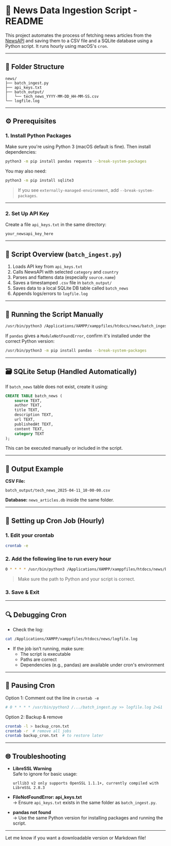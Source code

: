 # 📰 News Data Ingestion Script - README

This project automates the process of fetching news articles from the [NewsAPI](https://newsapi.org/) and saving them to a CSV file and a SQLite database using a Python script. It runs hourly using macOS's `cron`.

---

## 📁 Folder Structure

```
news/
├── batch_ingest.py
├── api_keys.txt
├── batch_output/
│   └── tech_news_YYYY-MM-DD_HH-MM-SS.csv
└── logfile.log
```

---

## ⚙️ Prerequisites

### 1. Install Python Packages

Make sure you're using Python 3 (macOS default is fine). Then install dependencies:

```bash
python3 -m pip install pandas requests --break-system-packages
```

You may also need:
```bash
python3 -m pip install sqlite3
```

> If you see `externally-managed-environment`, add `--break-system-packages`.

---

### 2. Set Up API Key

Create a file `api_keys.txt` in the same directory:

```
your_newsapi_key_here
```

---

## 🧐 Script Overview (`batch_ingest.py`)

1. Loads API key from `api_keys.txt`
2. Calls NewsAPI with selected `category` and `country`
3. Parses and flattens data (especially `source.name`)
4. Saves a timestamped `.csv` file in `batch_output/`
5. Saves data to a local SQLite DB table called `batch_news`
6. Appends logs/errors to `logfile.log`

---

## 🚀 Running the Script Manually

```bash
/usr/bin/python3 /Applications/XAMPP/xamppfiles/htdocs/news/batch_ingest.py
```

If `pandas` gives a `ModuleNotFoundError`, confirm it's installed under the correct Python version:
```bash
/usr/bin/python3 -m pip install pandas --break-system-packages
```

---

## 🗃️ SQLite Setup (Handled Automatically)

If `batch_news` table does not exist, create it using:

```sql
CREATE TABLE batch_news (
    source TEXT,
    author TEXT,
    title TEXT,
    description TEXT,
    url TEXT,
    publishedAt TEXT,
    content TEXT,
    category TEXT
);
```

This can be executed manually or included in the script.

---

## 🧪 Output Example

**CSV File:**
```
batch_output/tech_news_2025-04-11_10-00-00.csv
```

**Database:**
`news_articles.db` inside the same folder.

---

## 🔄 Setting up Cron Job (Hourly)

### 1. Edit your crontab

```bash
crontab -e
```

### 2. Add the following line to run every hour

```bash
0 * * * * /usr/bin/python3 /Applications/XAMPP/xamppfiles/htdocs/news/batch_ingest.py >> /Applications/XAMPP/xamppfiles/htdocs/news/logfile.log 2>&1
```

> Make sure the path to Python and your script is correct.

### 3. Save & Exit

---

## 🔍 Debugging Cron

- Check the log:
```bash
cat /Applications/XAMPP/xamppfiles/htdocs/news/logfile.log
```

- If the job isn’t running, make sure:
  - The script is executable
  - Paths are correct
  - Dependencies (e.g., pandas) are available under cron's environment

---

## 🚫 Pausing Cron

Option 1: Comment out the line in `crontab -e`

```bash
# 0 * * * * /usr/bin/python3 /.../batch_ingest.py >> logfile.log 2>&1
```

Option 2: Backup & remove

```bash
crontab -l > backup_cron.txt
crontab -r  # remove all jobs
crontab backup_cron.txt  # to restore later
```

---

## 🌐 Troubleshooting

- **LibreSSL Warning**  
  Safe to ignore for basic usage:
  ```
  urllib3 v2 only supports OpenSSL 1.1.1+, currently compiled with LibreSSL 2.8.3
  ```

- **FileNotFoundError: api_keys.txt**  
  → Ensure `api_keys.txt` exists in the same folder as `batch_ingest.py`.

- **pandas not found**  
  → Use the same Python version for installing packages and running the script.

---

Let me know if you want a downloadable version or Markdown file!

